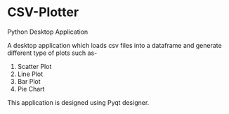 # CSV-Plotter
Python Desktop Application

A desktop application which loads csv files into a dataframe and generate different type of plots such as-
  1. Scatter Plot
  2. Line Plot
  3. Bar Plot
  4. Pie Chart
  
This application is designed using Pyqt designer.
